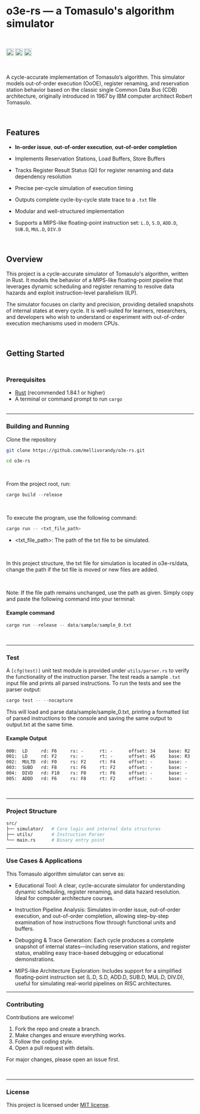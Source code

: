 # o3e-rs &mdash; a Tomasulo's algorithm simulator 

<br>

[<img alt="github" src="https://img.shields.io/badge/MELLIVORANDY%2Fo3e--rs-%23f5cc5b?style=for-the-badge&logo=GITHUB&label=GITHUB" height="20">](https://github.com/mellivorandy/o3e-rs)
[<img alt="build" src="https://github.com/mellivorandy/o3e-rs/actions/workflows/rust.yml/badge.svg" height="20">](https://github.com/mellivorandy/o3e-rs/actions)
[<img alt="license" src="https://img.shields.io/github/license/mellivorandy/o3e-rs?style=for-the-badge&logo=GITHUB&color=light%20green" height="20">](https://github.com/mellivorandy/o3e-rs?tab=MIT-1-ov-file)

<br>

A cycle-accurate implementation of Tomasulo’s algorithm. This simulator models out-of-order execution (OoOE), register renaming, and reservation station behavior based on the classic single Common Data Bus (CDB) architecture, originally introduced in 1967 by IBM computer architect Robert Tomasulo.

<br>

## Features

- **In-order issue**, **out-of-order execution**, **out-of-order completion**

- Implements Reservation Stations, Load Buffers, Store Buffers

- Tracks Register Result Status (Qi) for register renaming and data dependency resolution

- Precise per-cycle simulation of execution timing

- Outputs complete cycle-by-cycle state trace to a `.txt` file

- Modular and well-structured implementation

- Supports a MIPS-like floating-point instruction set: `L.D`, `S.D`, `ADD.D`, `SUB.D`, `MUL.D`, `DIV.D`

<br>

## Overview

This project is a cycle-accurate simulator of Tomasulo's algorithm, written in Rust. It models the behavior of a MIPS-like floating-point pipeline that leverages dynamic scheduling and register renaming to resolve data hazards and exploit instruction-level parallelism (ILP).

The simulator focuses on clarity and precision, providing detailed snapshots of internal states at every cycle. It is well-suited for learners, researchers, and developers who wish to understand or experiment with out-of-order execution mechanisms used in modern CPUs.

<br>

## Getting Started <br><br>

### Prerequisites

- [Rust](https://www.rust-lang.org/) (recommended 1.84.1 or higher)
- A terminal or command prompt to run `cargo`
<br><br>
---

### Building and Running

Clone the repository

```bash
git clone https://github.com/mellivorandy/o3e-rs.git
```

```bash
cd o3e-rs
```

<br>

From the project root, run:

```Rust
cargo build --release
```

<br>

To execute the program, use the following command:

```Rust
cargo run -- <txt_file_path>
```

- <txt_file_path>: The path of the txt file to be simulated.

<br>

In this project structure, the txt file for simulation is located in o3e-rs/data, change the path if the txt file is moved or new files are added.

<br>

Note: If the file path remains unchanged, use the path as given. Simply copy and paste the following command into your terminal:

#### Example command

```Rust
cargo run --release -- data/sample/sample_0.txt
```

<br>

---

### Test

A `[cfg(test)]` unit test module is provided under `utils/parser.rs` to verify the functionality of the instruction parser. The test reads a sample `.txt` input file and prints all parsed instructions. To run the tests and see the parser output:

```Rust
cargo test -- --nocapture
```

This will load and parse data/sample/sample_0.txt, printing a formatted list of parsed instructions to the console and saving the same output to output.txt at the same time.

#### Example Output

```txt
000:  LD     rd: F6     rs: -      rt: -      offset: 34     base: R2
001:  LD     rd: F2     rs: -      rt: -      offset: 45     base: R3
002:  MULTD  rd: F0     rs: F2     rt: F4     offset: -      base: -
003:  SUBD   rd: F8     rs: F6     rt: F2     offset: -      base: -
004:  DIVD   rd: F10    rs: F0     rt: F6     offset: -      base: -
005:  ADDD   rd: F6     rs: F8     rt: F2     offset: -      base: -
```

<br>

---

### Project Structure

```bash
src/
├── simulator/   # Core logic and internal data structures
├── utils/       # Instruction Parser
└── main.rs      # Binary entry point
```

---

### Use Cases & Applications

This Tomasulo algorithm simulator can serve as:

- Educational Tool: A clear, cycle-accurate simulator for understanding dynamic scheduling, register renaming, and data hazard resolution. Ideal for computer architecture courses.

- Instruction Pipeline Analysis: Simulates in-order issue, out-of-order execution, and out-of-order completion, allowing step-by-step examination of how instructions flow through functional units and buffers.

- Debugging & Trace Generation: Each cycle produces a complete snapshot of internal states—including reservation stations, and register status, enabling easy trace-based debugging or educational demonstrations.

- MIPS-like Architecture Exploration: Includes support for a simplified floating-point instruction set (L.D, S.D, ADD.D, SUB.D, MUL.D, DIV.D), useful for simulating real-world pipelines on RISC architectures.

---

### Contributing

Contributions are welcome!  

1. Fork the repo and create a branch.  
2. Make changes and ensure everything works.  
3. Follow the coding style.  
4. Open a pull request with details.  

For major changes, please open an issue first.

<br>

---

### License

This project is licensed under <a href="LICENSE">MIT license</a>.
